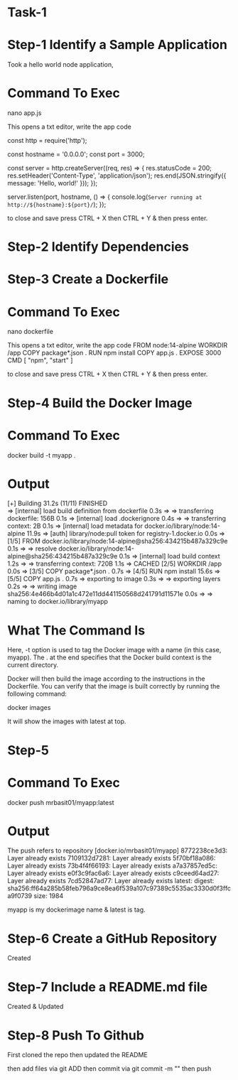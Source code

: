 # Task-1

# Step-1 Identify a Sample Application

Took a hello world node application, 

# Command To Exec
nano app.js

This opens a txt editor, write the app code

const http = require('http');

const hostname = '0.0.0.0';
const port = 3000;

const server = http.createServer((req, res) => {
  res.statusCode = 200;
  res.setHeader('Content-Type', 'application/json');
  res.end(JSON.stringify({ message: 'Hello, world!' }));
});

server.listen(port, hostname, () => {
  console.log(`Server running at http://${hostname}:${port}/`);
});

to close and save press CTRL + X then CTRL + Y & then press enter.

# Step-2 Identify Dependencies

# Step-3 Create a Dockerfile

# Command To Exec
nano dockerfile

This opens a txt editor, write the app code
FROM node:14-alpine
WORKDIR /app
COPY package*.json .
RUN npm install
COPY app.js .
EXPOSE 3000
CMD [ "npm", "start" ]

to close and save press CTRL + X then CTRL + Y & then press enter.

# Step-4 Build the Docker Image

# Command To Exec
docker build -t myapp .

# Output
[+] Building 31.2s (11/11) FINISHED                                            
 => [internal] load build definition from dockerfile                      0.3s
 => => transferring dockerfile: 156B                                      0.1s
 => [internal] load .dockerignore                                         0.4s
 => => transferring context: 2B                                           0.1s
 => [internal] load metadata for docker.io/library/node:14-alpine        11.9s
 => [auth] library/node:pull token for registry-1.docker.io               0.0s
 => [1/5] FROM docker.io/library/node:14-alpine@sha256:434215b487a329c9e  0.1s
 => => resolve docker.io/library/node:14-alpine@sha256:434215b487a329c9e  0.1s
 => [internal] load build context                                         1.2s
 => => transferring context: 720B                                         1.1s
 => CACHED [2/5] WORKDIR /app                                             0.0s
 => [3/5] COPY package*.json .                                            0.7s
 => [4/5] RUN npm install                                                15.6s
 => [5/5] COPY app.js .                                                   0.7s
 => exporting to image                                                    0.3s 
 => => exporting layers                                                   0.2s 
 => => writing image sha256:4e466b4d01a1c472e11dd441150568d241791d11571e  0.0s 
 => => naming to docker.io/library/myapp
 
 # What The Command Is
 Here, -t option is used to tag the Docker image with a name (in this case, myapp). The . at the end specifies that the Docker build context is the current directory.

Docker will then build the image according to the instructions in the Dockerfile. You can verify that the image is built correctly by running the following command:

docker images 

It will show the images with latest at top.

# Step-5 

# Command To Exec
docker push mrbasit01/myapp:latest

# Output
The push refers to repository [docker.io/mrbasit01/myapp]
8772238ce3d3: Layer already exists 
7109132d7281: Layer already exists 
5f70bf18a086: Layer already exists 
73b4f4f66193: Layer already exists 
a7a37857ed5c: Layer already exists 
e0f3c9fac6a6: Layer already exists 
c9ceed64ad27: Layer already exists 
7cd52847ad77: Layer already exists 
latest: digest: sha256:ff64a285b58feb796a9ce8ea6f539a107c97389c5535ac3330d0f3ffca9f0739 size: 1984


myapp is my dockerimage name & latest is tag.

# Step-6 Create a GitHub Repository

Created

# Step-7 Include a README.md file

Created & Updated

# Step-8 Push To Github

First cloned the repo then updated the README

then add files via git ADD
then commit via git commit -m ""
then push
